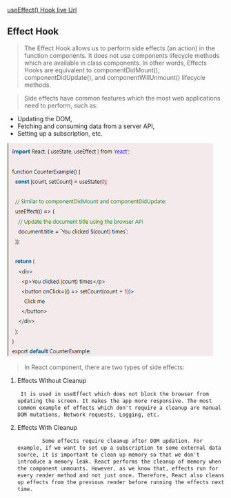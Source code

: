 [useEffect() Hook live Url](https://mujahedyousef.github.io/advanced-js-reading-notes.-/day_19/class_19.html)

## Effect Hook

> The Effect Hook allows us to perform side effects (an action) in the function components. It does not use components lifecycle methods which are available in class components. In other words, Effects Hooks are equivalent to componentDidMount(), componentDidUpdate(), and componentWillUnmount() lifecycle methods.

> Side effects have common features which the most web applications need to perform, such as:

- Updating the DOM,
- Fetching and consuming data from a server API,
- Setting up a subscription, etc.

![Effect hook](./effect.PNG)

> In React component, there are two types of side effects:

1. Effects Without Cleanup

        It is used in useEffect which does not block the browser from updating the screen. It makes the app more responsive. The most common example of effects which don't require a cleanup are manual DOM mutations, Network requests, Logging, etc.

1. Effects With Cleanup

               Some effects require cleanup after DOM updation. For example, if we want to set up a subscription to some external data source, it is important to clean up memory so that we don't introduce a memory leak. React performs the cleanup of memory when the component unmounts. However, as we know that, effects run for every render method and not just once. Therefore, React also cleans up effects from the previous render before running the effects next time.
